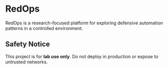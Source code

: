 # RedOps

RedOps is a research-focused platform for exploring defensive automation patterns in a controlled environment.

## Safety Notice
This project is for **lab use only**. Do not deploy in production or expose to untrusted networks.
